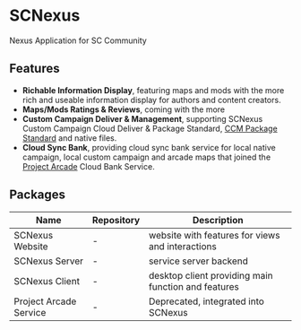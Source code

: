 # SCNexus
Nexus Application for SC Community

## Features

- **Richable Information Display**, featuring maps and mods with the more rich and useable information display for authors and content creators.
- **Maps/Mods Ratings & Reviews**, coming with the more
- **Custom Campaign Deliver & Management**, supporting SCNexus Custom Campaign Cloud Deliver & Package Standard, [CCM Package Standard](https://github.com/7thAce/SC2CCM) and native files.
- **Cloud Sync Bank**, providing cloud sync bank service for local native campaign, local custom campaign and arcade maps that joined the [Project Arcade](https://arcade.aiur.tech/) Cloud Bank Service.


## Packages

| Name | Repository | Description | 
| ----------- | ----------- | --------- |
| SCNexus Website | - | website with features for views and interactions |
| SCNexus Server | - | service server backend  |
| SCNexus Client | - | desktop client providing main function and features |
| Project Arcade Service | - | Deprecated, integrated into SCNexus |

